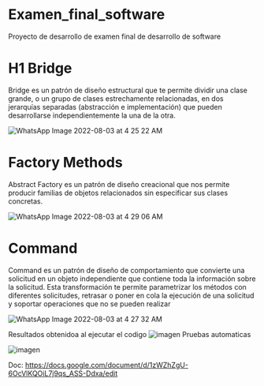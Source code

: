 
# Examen_final_software
Proyecto de desarrollo de examen final de desarrollo de software
# H1 Bridge
Bridge es un patrón de diseño estructural que te permite dividir una clase grande, o un grupo de clases estrechamente relacionadas, en dos jerarquías separadas (abstracción e implementación) que pueden desarrollarse independientemente la una de la otra.

![WhatsApp Image 2022-08-03 at 4 25 22 AM](https://user-images.githubusercontent.com/79879867/182812724-ab09b91a-b381-48ad-b4a1-e48400699231.jpeg)



# Factory Methods
Abstract Factory es un patrón de diseño creacional que nos permite producir familias de objetos relacionados sin especificar sus clases concretas.

![WhatsApp Image 2022-08-03 at 4 29 06 AM](https://user-images.githubusercontent.com/79879867/182812931-ca79c0d0-3f52-41a5-941f-b7717ef58834.jpeg)


# Command

Command es un patrón de diseño de comportamiento que convierte una solicitud en un objeto independiente que contiene toda la información sobre la solicitud. Esta transformación te permite parametrizar los métodos con diferentes solicitudes, retrasar o poner en cola la ejecución de una solicitud y soportar operaciones que no se pueden realizar

![WhatsApp Image 2022-08-03 at 4 27 32 AM](https://user-images.githubusercontent.com/79879867/182812606-ff3c3fd2-408c-4dbf-b7d7-eaf530be346c.jpeg)


Resultados obtenidoa al ejecutar el codigo
![imagen](https://user-images.githubusercontent.com/79879867/182863051-7e5b9c80-947b-4d10-86bb-ce6bbbdaac43.png)
Pruebas automaticas

![imagen](https://user-images.githubusercontent.com/79879867/182863211-5b658795-54b4-424f-929c-2df461b70872.png)


Doc: https://docs.google.com/document/d/1zWZhZgU-6OcVlKQOiL7j9qs_ASS-Ddxa/edit
